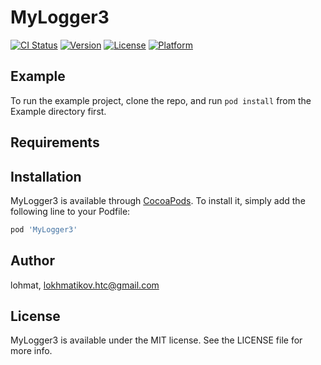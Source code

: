 # MyLogger3

[![CI Status](https://img.shields.io/travis/lohmat/MyLogger3.svg?style=flat)](https://travis-ci.org/lohmat/MyLogger3)
[![Version](https://img.shields.io/cocoapods/v/MyLogger3.svg?style=flat)](https://cocoapods.org/pods/MyLogger3)
[![License](https://img.shields.io/cocoapods/l/MyLogger3.svg?style=flat)](https://cocoapods.org/pods/MyLogger3)
[![Platform](https://img.shields.io/cocoapods/p/MyLogger3.svg?style=flat)](https://cocoapods.org/pods/MyLogger3)

## Example

To run the example project, clone the repo, and run `pod install` from the Example directory first.

## Requirements

## Installation

MyLogger3 is available through [CocoaPods](https://cocoapods.org). To install
it, simply add the following line to your Podfile:

```ruby
pod 'MyLogger3'
```

## Author

lohmat, lokhmatikov.htc@gmail.com

## License

MyLogger3 is available under the MIT license. See the LICENSE file for more info.

